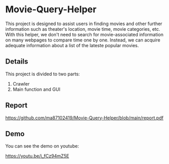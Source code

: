 # Movie-Query-Helper
This project is designed to assist users in finding movies and other further information such as theater's location, movie time, movie categories, etc. With this helper, we don't need to search for movie-associated information on many webpages to compare time one by one. Instead, we can acquire adequate information about a list of the lateste popular movies.

## Details
This project is divided to two parts:

1. Crawler
2. Main function and GUI

## Report
https://github.com/ma87102419/Movie-Query-Helper/blob/main/report.pdf

## Demo
You can see the demo on youtube:

https://youtu.be/i_fCz94mZ5E
  
